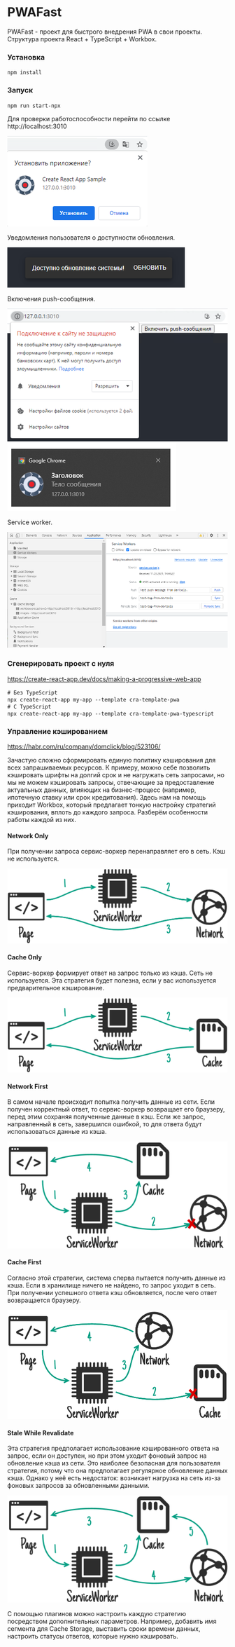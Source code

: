 # PWAFast

PWAFast - проект для быстрого внедрения PWA в свои проекты. Структура проекта React + TypeScript + Workbox.

### Установка

```shell
npm install
```

### Запуск

```shell
npm run start-npx
```

Для проверки работоспособности перейти по ссылке http://localhost:3010

![img.png](docs/installApp.png)

Уведомления пользователя о доступности обновления.

![img.png](docs/updateAvailable.png)

Включения push-сообщения.

![img.png](docs/pushRights.png)
![img.png](docs/pushMessage.png)

Service worker.

![img.png](docs/serviceWorkers.png)

### Сгенерировать проект с нуля

https://create-react-app.dev/docs/making-a-progressive-web-app

```shell
# Без TypeScript
npx create-react-app my-app --template cra-template-pwa
# С TypeScript
npx create-react-app my-app --template cra-template-pwa-typescript
```

### Управление кэшированием

https://habr.com/ru/company/domclick/blog/523106/

Зачастую сложно сформировать единую политику кэширования для всех запрашиваемых ресурсов. К примеру, можно себе
позволить кэшировать шрифты на долгий срок и не нагружать сеть запросами, но мы не можем кэшировать запросы, отвечающие
за предоставление актуальных данных, влияющих на бизнес-процесс (например, ипотечную ставку или срок кредитования).
Здесь нам на помощь приходит Workbox, который предлагает тонкую настройку стратегий кэширования, вплоть до каждого
запроса. Разберём особенности работы каждой из них.

#### Network Only

При получении запроса сервис-воркер перенаправляет его в сеть. Кэш не используется.

![img.png](docs/networkOnly.png)

#### Cache Only

Сервис-воркер формирует ответ на запрос только из кэша. Сеть не используется. Эта стратегия будет полезна, если у вас
используется предварительное кэширование.

![img.png](docs/cacheOnly.png)

#### Network First

В самом начале происходит попытка получить данные из сети. Если получен корректный ответ, то сервис-воркер возвращает
его браузеру, перед этим сохраняя полученные данные в кэш. Если же запрос, направленный в сеть, завершился ошибкой, то
для ответа будут использоваться данные из кэша.

![img.png](docs/networkFirst.png)

#### Cache First

Согласно этой стратегии, система сперва пытается получить данные из кэша. Если в хранилище ничего не найдено, то запрос
уходит в сеть. При получении успешного ответа кэш обновляется, после чего ответ возвращается браузеру.

![img.png](docs/cacheFirst.png)

#### Stale While Revalidate

Эта стратегия предполагает использование кэшированного ответа на запрос, если он доступен, но при этом уходит фоновый
запрос на обновление кэша из сети. Это наиболее безопасная для пользователя стратегия, потому что она предполагает
регулярное обновление данных кэша. Однако у неё есть недостаток: возникает нагрузка на сеть из-за фоновых запросов за
обновленными данными.

![img.png](docs/staleWhileRevalidate.png)

С помощью плагинов можно настроить каждую стратегию посредством дополнительных параметров. Например, добавить имя
сегмента для Cache Storage, выставить сроки времени данных, настроить статусы ответов, которые нужно кэшировать.